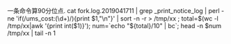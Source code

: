 一条命令算90分位点.
cat fork.log.2019041711 | grep _print_notice_log | perl -ne 'if(/ums_cost:(\d+)/){print $1,"\n"}' | sort -n -r > /tmp/xx ; total=$(wc -l /tmp/xx|awk '{print int($1)}'); num=`echo "${total}/10" | bc`; head -n $num /tmp/xx | tail -n 1